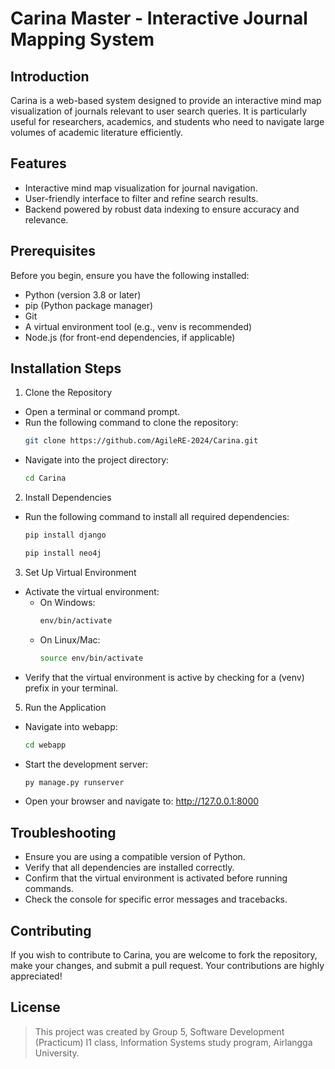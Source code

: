 # Carina Master - Interactive Journal Mapping System

## Introduction
Carina is a web-based system designed to provide an interactive mind map visualization of journals relevant to user search queries. It is particularly useful for researchers, academics, and students who need to navigate large volumes of academic literature efficiently.

## Features
- Interactive mind map visualization for journal navigation.
- User-friendly interface to filter and refine search results.
- Backend powered by robust data indexing to ensure accuracy and relevance.

## Prerequisites
Before you begin, ensure you have the following installed:
- Python (version 3.8 or later)
- pip (Python package manager)
- Git
- A virtual environment tool (e.g., venv is recommended)
- Node.js (for front-end dependencies, if applicable)

## Installation Steps
1. Clone the Repository
- Open a terminal or command prompt.
- Run the following command to clone the repository:
    ```sh
    git clone https://github.com/AgileRE-2024/Carina.git
    ```
- Navigate into the project directory:
    ```sh
    cd Carina
    ```

2. Install Dependencies
- Run the following command to install all required dependencies:
    ```sh
    pip install django
    ```
    ```sh
    pip install neo4j
    ```

3. Set Up Virtual Environment
- Activate the virtual environment:
    - On Windows:
        ```sh
        env/bin/activate
        ```
    - On Linux/Mac:
        ```sh
        source env/bin/activate
        ```
- Verify that the virtual environment is active by checking for a (venv) prefix in your terminal.

5. Run the Application
- Navigate into webapp:
    ```sh
    cd webapp
    ```
- Start the development server:
    ```sh
    py manage.py runserver
    ```
- Open your browser and navigate to:
http://127.0.0.1:8000

## Troubleshooting
- Ensure you are using a compatible version of Python.
- Verify that all dependencies are installed correctly.
- Confirm that the virtual environment is activated before running commands.
- Check the console for specific error messages and tracebacks.

## Contributing
If you wish to contribute to Carina, you are welcome to fork the repository, make your changes, and submit a pull request. Your contributions are highly appreciated!

## License
> This project was created by Group 5, Software Development (Practicum) I1 class, Information Systems study program, Airlangga University.
